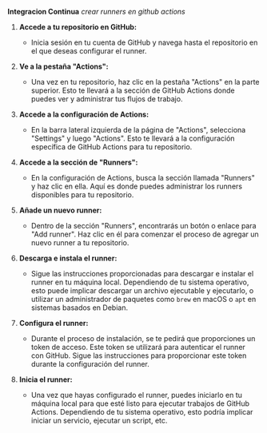 **Integracion Continua**
*crear runners en github actions*

1. **Accede a tu repositorio en GitHub:**
   - Inicia sesión en tu cuenta de GitHub y navega hasta el repositorio en el que deseas configurar el runner.

2. **Ve a la pestaña "Actions":**
   - Una vez en tu repositorio, haz clic en la pestaña "Actions" en la parte superior. Esto te llevará a la sección de GitHub Actions donde puedes ver y administrar tus flujos de trabajo.

3. **Accede a la configuración de Actions:**
   - En la barra lateral izquierda de la página de "Actions", selecciona "Settings" y luego "Actions". Esto te llevará a la configuración específica de GitHub Actions para tu repositorio.

4. **Accede a la sección de "Runners":**
   - En la configuración de Actions, busca la sección llamada "Runners" y haz clic en ella. Aquí es donde puedes administrar los runners disponibles para tu repositorio.

5. **Añade un nuevo runner:**
   - Dentro de la sección "Runners", encontrarás un botón o enlace para "Add runner". Haz clic en él para comenzar el proceso de agregar un nuevo runner a tu repositorio.

6. **Descarga e instala el runner:**
   - Sigue las instrucciones proporcionadas para descargar e instalar el runner en tu máquina local. Dependiendo de tu sistema operativo, esto puede implicar descargar un archivo ejecutable y ejecutarlo, o utilizar un administrador de paquetes como `brew` en macOS o `apt` en sistemas basados en Debian.

7. **Configura el runner:**
   - Durante el proceso de instalación, se te pedirá que proporciones un token de acceso. Este token se utilizará para autenticar el runner con GitHub. Sigue las instrucciones para proporcionar este token durante la configuración del runner.

8. **Inicia el runner:**
   - Una vez que hayas configurado el runner, puedes iniciarlo en tu máquina local para que esté listo para ejecutar trabajos de GitHub Actions. Dependiendo de tu sistema operativo, esto podría implicar iniciar un servicio, ejecutar un script, etc.
